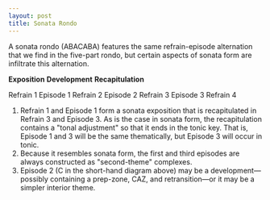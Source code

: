 ```yaml
---
layout: post
title: Sonata Rondo
---
```


A sonata rondo (ABACABA) features the same refrain-episode alternation that we find in the five-part rondo, but certain aspects of sonata form are infiltrate this alternation.

**Exposition**						**Development**		**Recapitulation**


Refrain 1	Episode 1	Refrain 2	Episode 2			Refrain 3	Episode 3	Refrain 4


1. Refrain 1 and Episode 1 form a sonata exposition that is recapitulated in Refrain 3 and Episode 3. As is the case in sonata form, the recapitulation contains a "tonal adjustment" so that it ends in the tonic key. That is, Episode 1 and 3 will be the same thematically, but Episode 3 will occur in tonic.
2. Because it resembles sonata form, the first and third episodes are always constructed as "second-theme" complexes.
3. Episode 2 (C in the short-hand diagram above) may be a development—possibly containing a prep-zone, CAZ, and retransition—or it may be a simpler interior theme.